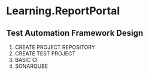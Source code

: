 # Learning.ReportPortal
## Test Automation Framework Design

1. CREATE PROJECT REPOSITORY
2. CREATE TEST PROJECT
3. BASIC CI
4. SONARQUBE
